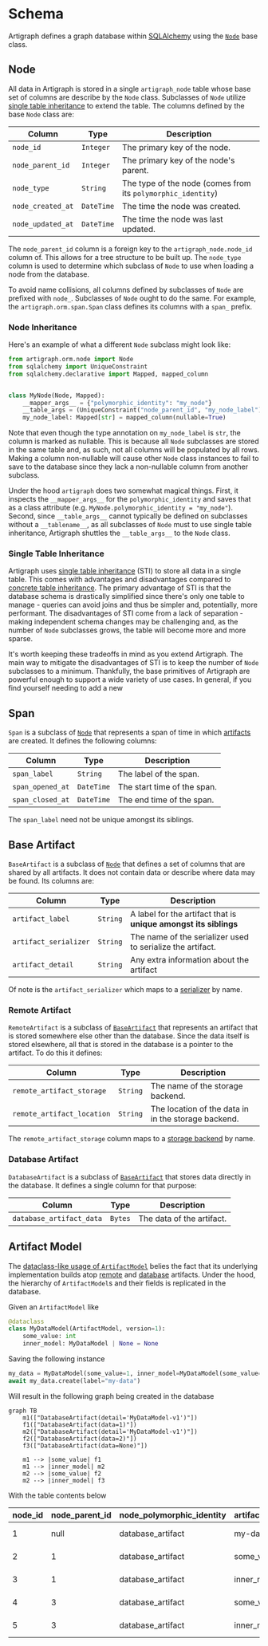 # Schema

Artigraph defines a graph database within [SQLAlchemy](https://www.sqlalchemy.org/)
using the [`Node`](#node) base class.

## Node

All data in Artigraph is stored in a single `artigraph_node` table whose base set of
columns are describe by the `Node` class. Subclasses of `Node` utilize
[single table inheritance](#single-table-inheritance) to extend the table. The columns
defined by the base `Node` class are:

| Column            | Type       | Description                                                  |
| ----------------- | ---------- | ------------------------------------------------------------ |
| `node_id`         | `Integer`  | The primary key of the node.                                 |
| `node_parent_id`  | `Integer`  | The primary key of the node's parent.                        |
| `node_type`       | `String`   | The type of the node (comes from its `polymorphic_identity`) |
| `node_created_at` | `DateTime` | The time the node was created.                               |
| `node_updated_at` | `DateTime` | The time the node was last updated.                          |

The `node_parent_id` column is a foreign key to the `artigraph_node.node_id` column of.
This allows for a tree structure to be built up. The `node_type` column is used to
determine which subclass of `Node` to use when loading a node from the database.

To avoid name collisions, all columns defined by subclasses of `Node` are prefixed with
`node_`. Subclasses of `Node` ought to do the same. For example, the
`artigraph.orm.span.Span` class defines its columns with a `span_` prefix.

### Node Inheritance

Here's an example of what a different `Node` subclass might look like:

```python
from artigraph.orm.node import Node
from sqlalchemy import UniqueConstraint
from sqlalchemy.declarative import Mapped, mapped_column


class MyNode(Node, Mapped):
    __mapper_args__ = {"polymorphic_identity": "my_node"}
    __table_args = (UniqueConstraint("node_parent_id", "my_node_label"),)
    my_node_label: Mapped[str] = mapped_column(nullable=True)
```

Note that even though the type annotation on `my_node_label` is `str`, the column is
marked as nullable. This is because all `Node` subclasses are stored in the same table
and, as such, not all columns will be populated by all rows. Making a column
non-nullable will cause other `Node` class instances to fail to save to the database
since they lack a non-nullable column from another subclass.

Under the hood `artigraph` does two somewhat magical things. First, it inspects the
`__mapper_args__` for the `polymorphic_identity` and saves that as a class attribute
(e.g. `MyNode.polymorphic_identity = "my_node"`). Second, since `__table_args__` cannot
typically be defined on subclasses without a `__tablename__`, as all subclasses of
`Node` must to use single table inheritance, Artigraph shuttles the `__table_args__` to
the `Node` class.

### Single Table Inheritance

Artigraph uses
[single table inheritance](https://docs.sqlalchemy.org/en/14/orm/inheritance.html#single-table-inheritance)
(STI) to store all data in a single table. This comes with advantages and disadvantages
compared to
[concrete table inheritance](https://docs.sqlalchemy.org/en/20/orm/inheritance.html#concrete-table-inheritance).
The primary advantage of STI is that the database schema is drastically simplified since
there's only one table to manage - queries can avoid joins and thus be simpler and,
potentially, more performant. The disadvantages of STI come from a lack of separation -
making independent schema changes may be challenging and, as the number of `Node`
subclasses grows, the table will become more and more sparse.

It's worth keeping these tradeoffs in mind as you extend Artigraph. The main way to
mitigate the disadvantages of STI is to keep the number of `Node` subclasses to a
minimum. Thankfully, the base primitives of Artigraph are powerful enough to support a
wide variety of use cases. In general, if you find yourself needing to add a new

## Span

`Span` is a subclass of [`Node`](#node) that represents a span of time in which
[artifacts](#artifact) are created. It defines the following columns:

| Column           | Type       | Description                 |
| ---------------- | ---------- | --------------------------- |
| `span_label`     | `String`   | The label of the span.      |
| `span_opened_at` | `DateTime` | The start time of the span. |
| `span_closed_at` | `DateTime` | The end time of the span.   |

The `span_label` need not be unique amongst its siblings.

## Base Artifact

`BaseArtifact` is a subclass of [`Node`](#node) that defines a set of columns that are
shared by all artifacts. It does not contain data or describe where data may be found.
Its columns are:

| Column                | Type     | Description                                                      |
| --------------------- | -------- | ---------------------------------------------------------------- |
| `artifact_label`      | `String` | A label for the artifact that is **unique amongst its siblings** |
| `artifact_serializer` | `String` | The name of the serializer used to serialize the artifact.       |
| `artifact_detail`     | `String` | Any extra information about the artifact                         |

Of note is the `artifact_serializer` which maps to a [serializer](serializers.md) by
name.

### Remote Artifact

`RemoteArtifact` is a subclass of [`BaseArtifact`](#base-artifact) that represents an
artifact that is stored somewhere else other than the database. Since the data itself is
stored elsewhere, all that is stored in the database is a pointer to the artifact. To do
this it defines:

| Column                     | Type     | Description                                         |
| -------------------------- | -------- | --------------------------------------------------- |
| `remote_artifact_storage`  | `String` | The name of the storage backend.                    |
| `remote_artifact_location` | `String` | The location of the data in in the storage backend. |

The `remote_artifact_storage` column maps to a [storage backend](storage.md) by name.

### Database Artifact

`DatabaseArtifact` is a subclass of [`BaseArtifact`](#base-artifact) that stores data
directly in the database. It defines a single column for that purpose:

| Column                   | Type    | Description               |
| ------------------------ | ------- | ------------------------- |
| `database_artifact_data` | `Bytes` | The data of the artifact. |

## Artifact Model

The [dataclass-like usage of `ArtifactModel`](usage.md#artifact-models) belies the fact
that its underlying implementation builds atop [remote](#remote-artifact) and
[database](#database-artifact) artifacts. Under the hood, the hierarchy of
`ArtifactModel`s and their fields is replicated in the database.

Given an `ArtifactModel` like

```python
@dataclass
class MyDataModel(ArtifactModel, version=1):
    some_value: int
    inner_model: MyDataModel | None = None
```

Saving the following instance

```python
my_data = MyDataModel(some_value=1, inner_model=MyDataModel(some_value=2))
await my_data.create(label="my-data")
```

Will result in the following graph being created in the database

```mermaid
graph TB
    m1(["DatabaseArtifact(detail='MyDataModel-v1')"])
    f1(["DatabaseArtifact(data=1)"])
    m2(["DatabaseArtifact(detail='MyDataModel-v1')"])
    f2(["DatabaseArtifact(data=2)"])
    f3(["DatabaseArtifact(data=None)"])

    m1 --> |some_value| f1
    m1 --> |inner_model| m2
    m2 --> |some_value| f2
    m2 --> |inner_model| f3
```

With the table contents below

| node_id | node_parent_id | node_polymorphic_identity | artifact_label | artifact_serializer   | artifact_detail | database_artifact_data                                     | node_created_at | node_updated_at |
| ------- | -------------- | ------------------------- | -------------- | --------------------- | --------------- | ---------------------------------------------------------- | --------------- | --------------- |
| 1       | null           | database_artifact         | my-data        | artigraph-json-sorted | MyDataModel-v1  | {'**is_artifact_model**':true,'artigraph_version':'x.y.z'} | ...             | ...             |
| 2       | 1              | database_artifact         | some_value     | artigraph-json        | MyDataModel-v1  | 1                                                          | ...             | ...             |
| 3       | 1              | database_artifact         | inner_model    | artigraph-json-sorted | MyDataModel-v1  | {'**is_artifact_model**':true,'artigraph_version':'x.y.z'} | ...             | ...             |
| 4       | 3              | database_artifact         | some_value     | artigraph-json        | MyDataModel-v1  | 2                                                          | ...             | ...             |
| 5       | 3              | database_artifact         | inner_model    | artigraph-json        | MyDataModel-v1  | null                                                       | ...             | ...             |
